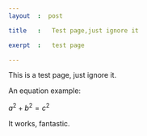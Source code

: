 ```yaml
---
layout	:  post 

title	: 	Test page,just ignore it

exerpt 	: 	test page

---
```


This is a test page, just ignore it.

An equation example:


 $a^2 + b^2 = c^2$ 


It works, fantastic.
